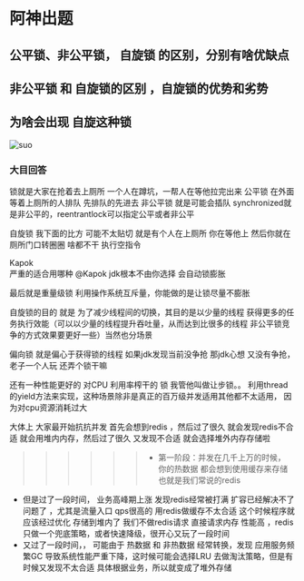 # 阿神出题

## 公平锁、非公平锁， 自旋锁 的区别，分别有啥优缺点

## 非公平锁 和 自旋锁的区别 ，自旋锁的优势和劣势

## 为啥会出现 自旋这种锁

![suo](C:\Users\HP\Desktop\学习\suo.jpg)

### 大目回答

锁就是大家在抢着去上厕所 一个人在蹲坑，一帮人在等他拉完出来
公平锁 在外面等着上厕所的人排队 先排队的先进去 非公平锁 就是可能会插队
synchronized就是非公平的，reentrantlock可以指定公平或者非公平

自旋锁 我下面的比方
可能不太贴切
就是有个人在上厕所
你在等他上 然后你就在厕所门口转圈圈 啥都不干 执行空指令

Kapok  
严重的适合用哪种
@Kapok jdk根本不由你选择
会自动锁膨胀	

最后就是重量级锁 利用操作系统互斥量，你能做的是让锁尽量不膨胀

自旋锁的目的 就是 为了减少线程间的切换，其目的是以少量的线程 获得更多的任务执行效能（可以以少量的线程提升吞吐量，从而达到比很多的线程 非公平锁竞争的方式效果要更好一些）当然也分场景

偏向锁 就是偏心于获得锁的线程
如果jdk发现当前没争抢
那jdk心想 又没有争抢，老子一个人玩 还弄个锁干嘛 

还有一种性能更好的  对CPU 利用率榨干的 锁  我管他叫做让步锁。。 利用thread的yield方法来实现，这种场景除非是真正的百万级并发适用其他都不太适用， 因为对cpu资源消耗过大



大体上 大家最开始抗抗并发 首先会想到redis ，然后过了很久 就会发现redis不合适 就会用堆内内存，然后过了很久 又发现不合适 就会选择堆外内存存储啦

> > > > > > * 第一阶段：并发在几千上万的时候， 你的热数据 都会想到使用缓存来存储 也就是我们常说的redis

* 但是过了一段时间， 业务高峰期上涨  发现redis经常被打满 扩容已经解决不了问题了 ，尤其是流量入口 qps很高的 用redis做缓存不太合适 这个时候程序就应该经过优化  存储到堆内了 我们不做redis请求 直接请求内存 性能高 ，redis 只做一个兜底策略，或者快速降级，很开心又玩了一段时间
* 又过了一段时间，， 可能由于 热数据 和 非热数据 经常转换，发现 应用服务频繁GC 导致系统性能严重下降，这时候可能会选择LRU 去做淘汰策略，但是有时候又发现不太合适 具体根据业务，所以就变成了堆外存储